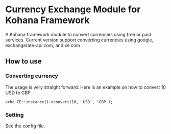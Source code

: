 # Currency Exchange Module for Kohana Framework

A Kohana framework module to convert currencies using free or paid services.
Current version support converting currencies using google, exchangerate-api.com, and xe.com

## How to use

### Converting currency

The usage is very straight forward.
Here is an example on how to convert 10 USD to GBP
  
	echo CE::instance()->convert(10, 'USD', 'GBP');

### Setting

See the config file.